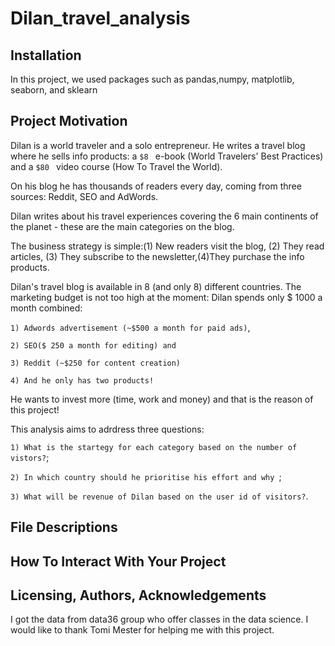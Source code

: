 # Dilan_travel_analysis


 ## Installation 
 
 In this project, we used packages such as pandas,numpy, matplotlib, seaborn, and sklearn

## Project Motivation 

Dilan is a world traveler and a solo entrepreneur. He writes a travel blog where he sells info products: a `$8 ` e-book (World Travelers' Best Practices) and a `$80 ` video course (How To Travel the World).

On his blog he has thousands of readers every day, coming from three sources: Reddit, SEO and AdWords.

Dilan writes about his travel experiences covering the 6 main continents of the planet - these are the main categories on the blog.

The business strategy is simple:(1) New readers visit the blog, (2) They read articles, (3) They subscribe to the newsletter,(4)They purchase the info products.

Dilan's travel blog is available in 8 (and only 8) different countries. The marketing budget is not too high at the moment: Dilan spends only $ 1000 a month combined:

`1) Adwords advertisement (~$500 a month for paid ads)`,

`2) SEO($ 250 a month for editing) and`

`3) Reddit (~$250 for content creation)`

`4) And he only has two products!`

He wants to invest more (time, work and money) and that is the reason of this project! 

This analysis aims to adrdress three questions:

`1) What is the startegy for each category based on the number of vistors?`;

`2) In which country should he prioritise his effort and why `;

`3) What will be revenue of Dilan based on the user id of visitors?`.

## File Descriptions 



## How To Interact With Your Project 



## Licensing, Authors, Acknowledgements 

I got the data from data36 group who offer classes in the data science. I would like to thank Tomi Mester for helping me with this project.
